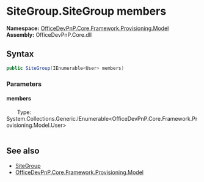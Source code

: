 # SiteGroup.SiteGroup members 
  

**Namespace:** [OfficeDevPnP.Core.Framework.Provisioning.Model](OfficeDevPnP.Core.Framework.Provisioning.Model.md)  
**Assembly:** OfficeDevPnP.Core.dll  
## Syntax
```C#
public SiteGroup(IEnumerable<User> members)
```
### Parameters
#### members  
&emsp;&emsp;Type: System.Collections.Generic.IEnumerable<OfficeDevPnP.Core.Framework.Provisioning.Model.User>  
&emsp;&emsp;  


## See also
- [SiteGroup](OfficeDevPnP.Core.Framework.Provisioning.Model.SiteGroup.md)
- [OfficeDevPnP.Core.Framework.Provisioning.Model](OfficeDevPnP.Core.Framework.Provisioning.Model.md)
